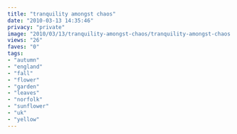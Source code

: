 ```yaml
---
title: "tranquility amongst chaos"
date: "2010-03-13 14:35:46"
privacy: "private"
image: "2010/03/13/tranquility-amongst-chaos/tranquility-amongst-chaos.jpg"
views: "26"
faves: "0"
tags:
- "autumn"
- "england"
- "fall"
- "flower"
- "garden"
- "leaves"
- "norfolk"
- "sunflower"
- "uk"
- "yellow"
---
```

<a href="http://www.phillprice.com/2010/03/13/tranquility-amongst-chaos" rel="nofollow"></a>
